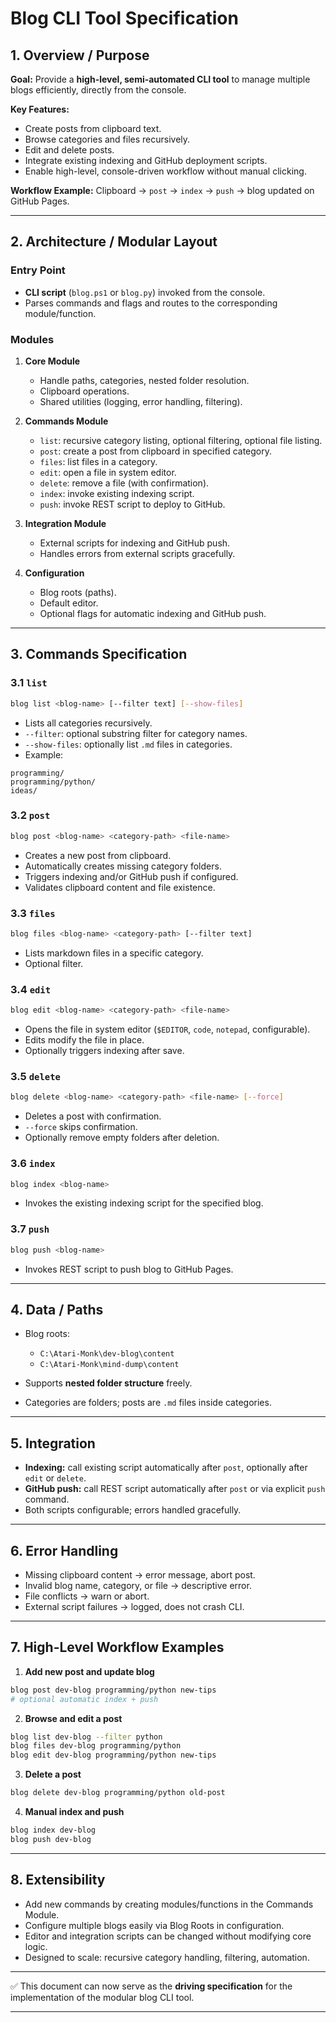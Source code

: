 # Blog CLI Tool Specification

## 1. Overview / Purpose

**Goal:** Provide a **high-level, semi-automated CLI tool** to manage multiple blogs efficiently, directly from the console.

**Key Features:**

* Create posts from clipboard text.
* Browse categories and files recursively.
* Edit and delete posts.
* Integrate existing indexing and GitHub deployment scripts.
* Enable high-level, console-driven workflow without manual clicking.

**Workflow Example:**
Clipboard → `post` → `index` → `push` → blog updated on GitHub Pages.

---

## 2. Architecture / Modular Layout

### Entry Point

* **CLI script** (`blog.ps1` or `blog.py`) invoked from the console.
* Parses commands and flags and routes to the corresponding module/function.

### Modules

1. **Core Module**

   * Handle paths, categories, nested folder resolution.
   * Clipboard operations.
   * Shared utilities (logging, error handling, filtering).

2. **Commands Module**

   * `list`: recursive category listing, optional filtering, optional file listing.
   * `post`: create a post from clipboard in specified category.
   * `files`: list files in a category.
   * `edit`: open a file in system editor.
   * `delete`: remove a file (with confirmation).
   * `index`: invoke existing indexing script.
   * `push`: invoke REST script to deploy to GitHub.

3. **Integration Module**

   * External scripts for indexing and GitHub push.
   * Handles errors from external scripts gracefully.

4. **Configuration**

   * Blog roots (paths).
   * Default editor.
   * Optional flags for automatic indexing and GitHub push.

---

## 3. Commands Specification

### 3.1 `list`

```sh
blog list <blog-name> [--filter text] [--show-files]
```

* Lists all categories recursively.
* `--filter`: optional substring filter for category names.
* `--show-files`: optionally list `.md` files in categories.
* Example:

```
programming/
programming/python/
ideas/
```

### 3.2 `post`

```sh
blog post <blog-name> <category-path> <file-name>
```

* Creates a new post from clipboard.
* Automatically creates missing category folders.
* Triggers indexing and/or GitHub push if configured.
* Validates clipboard content and file existence.

### 3.3 `files`

```sh
blog files <blog-name> <category-path> [--filter text]
```

* Lists markdown files in a specific category.
* Optional filter.

### 3.4 `edit`

```sh
blog edit <blog-name> <category-path> <file-name>
```

* Opens the file in system editor (`$EDITOR`, `code`, `notepad`, configurable).
* Edits modify the file in place.
* Optionally triggers indexing after save.

### 3.5 `delete`

```sh
blog delete <blog-name> <category-path> <file-name> [--force]
```

* Deletes a post with confirmation.
* `--force` skips confirmation.
* Optionally remove empty folders after deletion.

### 3.6 `index`

```sh
blog index <blog-name>
```

* Invokes the existing indexing script for the specified blog.

### 3.7 `push`

```sh
blog push <blog-name>
```

* Invokes REST script to push blog to GitHub Pages.

---

## 4. Data / Paths

* Blog roots:

  * `C:\Atari-Monk\dev-blog\content`
  * `C:\Atari-Monk\mind-dump\content`
* Supports **nested folder structure** freely.
* Categories are folders; posts are `.md` files inside categories.

---

## 5. Integration

* **Indexing:** call existing script automatically after `post`, optionally after `edit` or `delete`.
* **GitHub push:** call REST script automatically after `post` or via explicit `push` command.
* Both scripts configurable; errors handled gracefully.

---

## 6. Error Handling

* Missing clipboard content → error message, abort post.
* Invalid blog name, category, or file → descriptive error.
* File conflicts → warn or abort.
* External script failures → logged, does not crash CLI.

---

## 7. High-Level Workflow Examples

1. **Add new post and update blog**

```sh
blog post dev-blog programming/python new-tips
# optional automatic index + push
```

2. **Browse and edit a post**

```sh
blog list dev-blog --filter python
blog files dev-blog programming/python
blog edit dev-blog programming/python new-tips
```

3. **Delete a post**

```sh
blog delete dev-blog programming/python old-post
```

4. **Manual index and push**

```sh
blog index dev-blog
blog push dev-blog
```

---

## 8. Extensibility

* Add new commands by creating modules/functions in the Commands Module.
* Configure multiple blogs easily via Blog Roots in configuration.
* Editor and integration scripts can be changed without modifying core logic.
* Designed to scale: recursive category handling, filtering, automation.

---

✅ This document can now serve as the **driving specification** for the implementation of the modular blog CLI tool.

---
